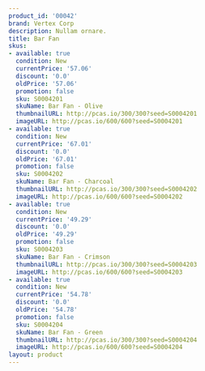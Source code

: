 ```yaml
---
product_id: '00042'
brand: Vertex Corp
description: Nullam ornare.
title: Bar Fan
skus:
- available: true
  condition: New
  currentPrice: '57.06'
  discount: '0.0'
  oldPrice: '57.06'
  promotion: false
  sku: S0004201
  skuName: Bar Fan - Olive
  thumbnailURL: http://pcas.io/300/300?seed=S0004201
  imageURL: http://pcas.io/600/600?seed=S0004201
- available: true
  condition: New
  currentPrice: '67.01'
  discount: '0.0'
  oldPrice: '67.01'
  promotion: false
  sku: S0004202
  skuName: Bar Fan - Charcoal
  thumbnailURL: http://pcas.io/300/300?seed=S0004202
  imageURL: http://pcas.io/600/600?seed=S0004202
- available: true
  condition: New
  currentPrice: '49.29'
  discount: '0.0'
  oldPrice: '49.29'
  promotion: false
  sku: S0004203
  skuName: Bar Fan - Crimson
  thumbnailURL: http://pcas.io/300/300?seed=S0004203
  imageURL: http://pcas.io/600/600?seed=S0004203
- available: true
  condition: New
  currentPrice: '54.78'
  discount: '0.0'
  oldPrice: '54.78'
  promotion: false
  sku: S0004204
  skuName: Bar Fan - Green
  thumbnailURL: http://pcas.io/300/300?seed=S0004204
  imageURL: http://pcas.io/600/600?seed=S0004204
layout: product
---
```


